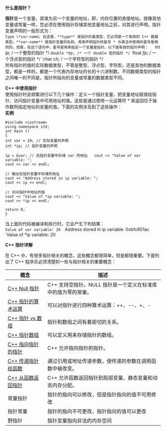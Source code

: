 **什么是指针？**
 
**指针**是一个变量，其值为另一个变量的地址，即，内存位置的直接地址。就像其他变量或常量一样，您必须在使用指针存储其他变量地址之前，对其进行声明。指针变量声明的一般形式为：  
`type \*var-name;
在这里，**type** 是指针的基类型，它必须是一个有效的 C++ 数据类型，**var-name** 是指针变量的名称。用来声明指针的星号 * 与乘法中使用的星号是相同的。但是，在这个语句中，星号是用来指定一个变量是指针。以下是有效的指针声明：  
`int *ip; /* 一个整型的指针 */
`double *dp; /* 一个 double 型的指针 */
`float *fp; /* 一个浮点型的指针 */
`char *ch; /* 一个字符型的指针 */  
所有指针的值的实际数据类型，不管是整型、浮点型、字符型，还是其他的数据类型，都是一样的，都是一个代表内存地址的长的十六进制数。不同数据类型的指针之间唯一的不同是，指针所指向的变量或常量的数据类型不同。
 
**C++ 中使用指针**  
使用指针时会频繁进行以下几个操作：定义一个指针变量、把变量地址赋值给指针、访问指针变量中可用地址的值。这些是通过使用一元运算符 \* 来返回位于操作数所指定地址的变量的值。下面的实例涉及到了这些操作：  
**实例**  
```
#include <iostream>  
using namespace std;  
int main ()  
{  
int var = 20; // 实际变量的声明  
int *ip; // 指针变量的声明
 
ip = &var; // 在指针变量中存储 var 的地址   cout << "Value of var variable: ";  
cout << var << endl;
 
// 输出在指针变量中存储的地址  
cout << "Address stored in ip variable: ";  
cout << ip << endl;
 
// 访问指针中地址的值  
cout << "Value of *ip variable: ";  
cout << *ip << endl;
 
return 0;  
}  
```
当上面的代码被编译和执行时，它会产生下列结果：  
`Value of var variable: 20 
`Address stored in ip variable: 0xbfc601ac 
`Value of *ip variable: 20  

**C++ 指针详解**  

在 C++ 中，有很多指针相关的概念，这些概念都很简单，但是都很重要。下面列出了 C++ 程序员必须清楚的一些与指针相关的重要概念：

| 概念                                                                                     | 描述                                  |
| -------------------------------------------------------------------------------------- | ----------------------------------- |
| [C++ Null 指针](https://www.runoob.com/cplusplus/cpp-null-pointers.html)                 | C++ 支持空指针。NULL 指针是一个定义在标准库中的值为零的常量。 |
| [C++ 指针的算术运算](https://www.runoob.com/cplusplus/cpp-pointer-arithmetic.html)            | 可以对指针进行四种算术运算：++、--、+、-             |
| [C++ 指针 vs 数组](https://www.runoob.com/cplusplus/cpp-pointers-vs-arrays.html)           | 指针和数组之间有着密切的关系。                     |
| [C++ 指针数组](https://www.runoob.com/cplusplus/cpp-array-of-pointers.html)                | 可以定义用来存储指针的数组。                      |
| [C++ 指向指针的指针](https://www.runoob.com/cplusplus/cpp-pointer-to-pointer.html)            | C++ 允许指向指针的指针。                      |
| [C++ 传递指针给函数](https://www.runoob.com/cplusplus/cpp-passing-pointers-to-functions.html) | 通过引用或地址传递参数，使传递的参数在调用函数中被改变。        |
| [C++ 从函数返回指针](https://www.runoob.com/cplusplus/cpp-return-pointer-from-functions.html) | C++ 允许函数返回指针到局部变量、静态变量和动态内存分配。      |
| 常量指针                                                                                   | 指针的指向可以修改，但是指针指向的值不可用修改             |
| 指针常量                                                                                   | 指针的指向不可更改，指针指向的值可以更改                |
| 野指针                                                                                    | 指针变量指向非法的内存空间                       |

